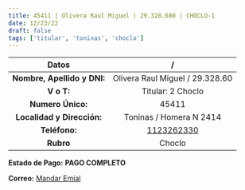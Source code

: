 ```yaml
---
title: 45411 | Olivera Raul Miguel | 29.328.680 | CHOCLO-1
date: 12/23/22
draft: false
tags: ['titular', 'toninas', 'choclo']
---
```


|          **Datos**          |                    /                   |
|:---------------------------:|:--------------------------------------:|
| **Nombre, Apellido y DNI:** |     Olivera Raul Miguel / 29.328.60    |
|          **V o T:**         |            Titular: 2 Choclo           |
|      **Numero Único:**      |                  45411                 |
|  **Localidad y Dirección:** |         Toninas / Homera N 2414        |
|        **Teléfono:**        | [1123262330](https://wa.me/1123262330) |
|          **Rubro**          |                 Choclo                 |

**Estado de Pago:** **PAGO COMPLETO**

**Correo:** [Mandar Emial](mailto:raulmiguelolivera1982@gmail.com)

